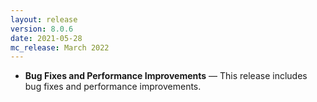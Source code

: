 ```yaml
---
layout: release
version: 8.0.6
date: 2021-05-28
mc_release: March 2022
---
```


* **Bug Fixes and Performance Improvements** — This release includes bug fixes and performance improvements.
